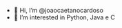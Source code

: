 - 👋 Hi, I’m @joaocaetanocardoso
- 👀 I’m interested in Python, Java e C

<!---
joaocaetanocardoso/joaocaetanocardoso is a ✨ special ✨ repository because its `README.md` (this file) appears on your GitHub profile.
You can click the Preview link to take a look at your changes.
--->
